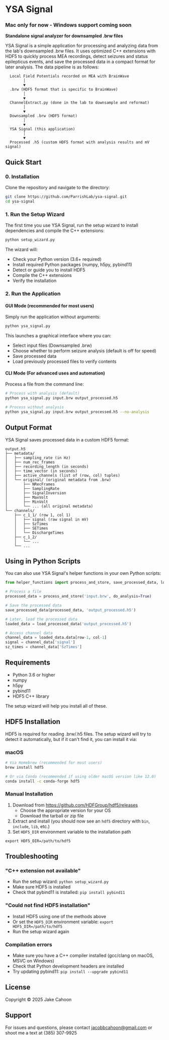 # YSA Signal

### Mac only for now - Windows support coming soon

**Standalone signal analyzer for downsampled .brw files**

YSA Signal is a simple application for processing and analyzing data from the lab's downsampled .brw files. It uses optimized C++ extensions with HDF5 to quickly process MEA recordings, detect seizures and status epilepticus events, and save the processed data in a compact format for later analysis. The data pipeline is as follows:

```
  Local Field Potentials recorded on MEA with BrainWave
        │
        ▼
  .brw (HDF5 format that is specific to BrainWave)
        │
        ▼
  ChannelExtract.py (done in the lab to downsample and reformat)
        │
        ▼
  Downsampled .brw (HDF5 format)
        │
        ▼
  YSA Signal (this application)
        │
        ▼
  Processed .h5 (custom HDF5 format with analysis results and mV signal)
```

## Quick Start

### 0. Installation

Clone the repository and navigate to the directory:

```bash
git clone https://github.com/ParrishLab/ysa-signal.git
cd ysa-signal
```

### 1. Run the Setup Wizard

The first time you use YSA Signal, run the setup wizard to install dependencies and compile the C++ extensions:

```bash
python setup_wizard.py
```

The wizard will:

- Check your Python version (3.6+ required)
- Install required Python packages (numpy, h5py, pybind11)
- Detect or guide you to install HDF5
- Compile the C++ extensions
- Verify the installation

### 2. Run the Application

#### GUI Mode (recommended for most users)

Simply run the application without arguments:

```bash
python ysa_signal.py
```

This launches a graphical interface where you can:

- Select input files (Downsampled .brw)
- Choose whether to perform seizure analysis (default is off for speed)
- Save processed data
- Load previously processed files to verify contents

#### CLI Mode (For advanced uses and automation)

Process a file from the command line:

```bash
# Process with analysis (default)
python ysa_signal.py input.brw output_processed.h5

# Process without analysis
python ysa_signal.py input.brw output_processed.h5 --no-analysis
```

## Output Format

YSA Signal saves processed data in a custom HDF5 format:

```
output.h5
├── metadata/
│   ├── sampling_rate (in Hz)
│   ├── num_rec_frames
│   ├── recording_length (in seconds)
│   ├── time_vector (in seconds)
│   ├── active_channels (list of (row, col) tuples)
│   └── original/ (original metadata from .brw)
│       ├── NRecFrames
│       ├── SamplingRate
│       ├── SignalInversion
│       ├── MaxVolt
│       ├── MinVolt
│       └── ... (all original metadata)
└── channels/
    ├── c_1_1/ (row 1, col 1)
    │   ├── signal (raw signal in mV)
    │   ├── SzTimes
    │   ├── SETimes
    │   └── DischargeTimes
    ├── c_1_2/
    │   └── ...
    └── ...
```

## Using in Python Scripts

You can also use YSA Signal's helper functions in your own Python scripts:

```python
from helper_functions import process_and_store, save_processed_data, load_processed_data

# Process a file
processed_data = process_and_store('input.brw', do_analysis=True)

# Save the processed data
save_processed_data(processed_data, 'output_processed.h5')

# Later, load the processed data
loaded_data = load_processed_data('output_processed.h5')

# Access channel data
channel_data = loaded_data.data[row-1, col-1]
signal = channel_data['signal']
sz_times = channel_data['SzTimes']
```

## Requirements

- Python 3.6 or higher
- numpy
- h5py
- pybind11
- HDF5 C++ library

The setup wizard will help you install all of these.

## HDF5 Installation

HDF5 is required for reading .brw/.h5 files. The setup wizard will try to detect it automatically, but if it can't find it, you can install it via:

### macOS

```bash
# Via Homebrew (recommended for most users)
brew install hdf5

# Or via Conda (recommended if using older macOS version like 12.0)
conda install -c conda-forge hdf5
```

### Manual Installation

1. Download from https://github.com/HDFGroup/hdf5/releases
   - Choose the appropriate version for your OS
   - Download the tarball or zip file
2. Extract and install (you should now see an `hdf5` directory with `bin`, `include`, `lib`, etc.)
3. Set `HDF5_DIR` environment variable to the installation path

```bashbash
export HDF5_DIR=/path/to/hdf5
```

## Troubleshooting

### "C++ extension not available"

- Run the setup wizard: `python setup_wizard.py`
- Make sure HDF5 is installed
- Check that pybind11 is installed: `pip install pybind11`

### "Could not find HDF5 installation"

- Install HDF5 using one of the methods above
- Or set the `HDF5_DIR` environment variable: `export HDF5_DIR=/path/to/hdf5`
- Run the setup wizard again

### Compilation errors

- Make sure you have a C++ compiler installed (gcc/clang on macOS, MSVC on Windows)
- Check that Python development headers are installed
- Try updating pybind11: `pip install --upgrade pybind11`

## License

Copyright © 2025 Jake Cahoon

## Support

For issues and questions, please contact jacobbcahoon@gmail.com or shoot me a text at (385) 307-9925
